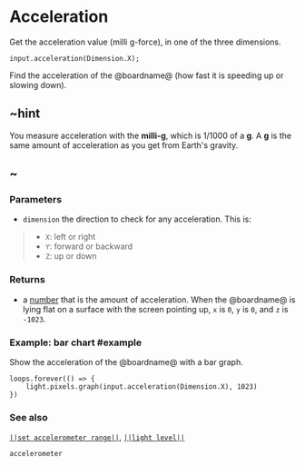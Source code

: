 # Acceleration

Get the acceleration value (milli g-force), in one of the three dimensions.

```sig
input.acceleration(Dimension.X);
```

Find the acceleration of the @boardname@ (how fast it is speeding up or slowing down).

## ~hint

You measure acceleration with the **milli-g**, which is 1/1000 of a **g**.
A **g** is the same amount of acceleration as you get from Earth's gravity.

## ~

### Parameters

* ``dimension`` the direction to check for any acceleration. This is:
> * `X`: left or right
> * `Y`: forward or backward
> * `Z`: up or down

### Returns

* a [number](/types/number) that is the amount of acceleration. When the @boardname@ is lying flat on a surface with the screen pointing up, `x` is `0`, `y` is `0`, and `z` is `-1023`.

### Example: bar chart #example

Show the acceleration of the @boardname@ with a bar graph.

```blocks
loops.forever(() => {
    light.pixels.graph(input.acceleration(Dimension.X), 1023)
})
```

### See also

[``||set accelerometer range||``](/reference/input/set-accelerometer-range),
[``||light level||``](/reference/input/light-level)


```package
accelerometer
```